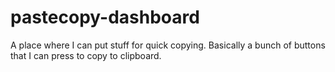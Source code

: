 # pastecopy-dashboard
A place where I can put stuff for quick copying.
Basically a bunch of buttons that I can press to copy to clipboard.
